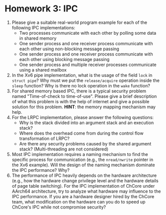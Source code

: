 # **Homework 3: IPC**

1. Please give a suitable real-world program example for each of the following IPC implementations:
   - Two processes communicate with each other by polling some data in shared memory
   - One sender process and one receiver process communicate with each other using non-blocking message passing
   - One sender process and one receiver process communicate with each other using blocking message passing
   - One sender process and multiple receiver processes communicate using a shared mailbox
2. In the Xv6 pipe implementation, what is the usage of the field `lock` in `struct pipe`? Why must we put the `release/acquire` operation inside the `sleep` function? Why is there no lock operation in the `wake` function?
3. For shared memory based IPC, there is a typical security problem named "Time-of-check to time-of-use". Please give a brief description of what this problem is with the help of internet and give a possible solution for this problem. **HINT**: the memory mapping mechanism may help.
4. For the LRPC implementation, please answer the following questions:
   - Why is the stack divided into an argument stack and an execution stack?
   - Where does the overhead come from during the control flow transformation of LRPC?
   - Are there any security problems caused by the shared argument stack? (Multi-threading are not considered)
5. Most IPC implementation requires a naming mechanism to find the specific process for communication (e.g., the `nread/nwrite` pointer in the Xv6 example). Will the design of the naming mechanism dominate the IPC performance? Why?
6. The performance of IPC heavily depends on the hardware architecture (e.g., how the hardware change privilege level and the hardware details of page table switching). For the IPC implementation of ChCore under AArch64 architecture, try to analyze what hardware may influence to the IPC performance. If you are a hardware designer hired by the ChCore team, what modification on the hardware can you do to speed up ChCore's IPC while not compromise security?